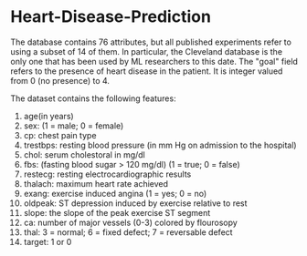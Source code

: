 # Heart-Disease-Prediction

The database contains 76 attributes, but all published experiments refer to using a subset of 14 of them. In particular, the Cleveland database is the only one that has been used by ML researchers to this date. The "goal" field refers to the presence of heart disease in the patient. It is integer valued from 0 (no presence) to 4.

The dataset contains the following features:

1. age(in years)
2. sex: (1 = male; 0 = female)
3. cp: chest pain type
4. trestbps: resting blood pressure (in mm Hg on admission to the hospital)
5. chol: serum cholestoral in mg/dl
6. fbs: (fasting blood sugar > 120 mg/dl) (1 = true; 0 = false)
7. restecg: resting electrocardiographic results
8. thalach: maximum heart rate achieved
9. exang: exercise induced angina (1 = yes; 0 = no)
10. oldpeak: ST depression induced by exercise relative to rest
11. slope: the slope of the peak exercise ST segment
12. ca: number of major vessels (0-3) colored by flourosopy
13. thal: 3 = normal; 6 = fixed defect; 7 = reversable defect
14. target: 1 or 0
